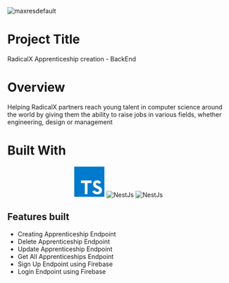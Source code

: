 ![maxresdefault](https://user-images.githubusercontent.com/59124058/200788547-fb5722e8-7c8e-40b8-9d42-db34ac2c758d.jpg)

# Project Title

RadicalX Apprenticeship creation - BackEnd

# Overview

Helping RadicalX partners reach young talent in computer science around the world by giving them the ability to raise jobs in various fields, whether engineering, design or management

# Built With

<p align="center">
<img src="https://raw.githubusercontent.com/devicons/devicon/master/icons/typescript/typescript-original.svg" alt="typescript" width="70" height="70"/>
<img src="https://pbs.twimg.com/profile_images/1110148780991623201/vlqCsAVP_400x400.png" alt="NestJs" width="70" height="70"/>
<img src="https://firebase.google.com/static/images/brand-guidelines/logo-logomark.png" alt="NestJs" width="70" height="70"/>

</p>

## Features built

- Creating Apprenticeship Endpoint
- Delete Apprenticeship Endpoint
- Update Apprenticeship Endpoint
- Get All Apprenticeships Endpoint
- Sign Up Endpoint using Firebase
- Login Endpoint using Firebase

